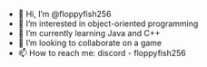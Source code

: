 - 👋 Hi, I’m @floppyfish256
- 👀 I’m interested in object-oriented programming
- 🌱 I’m currently learning Java and C++
- 💞️ I’m looking to collaborate on a game
- 📫 How to reach me: discord - floppyfish256

<!---
floppyfish256/floppyfish256 is a ✨ special ✨ repository because its `README.md` (this file) appears on your GitHub profile.
You can click the Preview link to take a look at your changes.
--->
